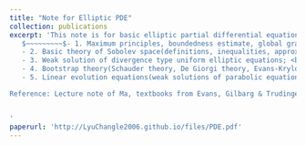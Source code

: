 ```yaml
---
title: "Note for Elliptic PDE"
collection: publications
excerpt: 'This note is for basic elliptic partial differential equation theory, covering: <br>
   $~~~~~~~~~$- 1. Maximum principles, boundedness estimate, global gradient estimate, interior gradient estimate and logarithmical gradient estimate of uniform elliptic equations; <br>
   - 2. Basic theory of Sobolev space(definitions, inequalities, approximation, extension, trace); <br>
   - 3. Weak solution of divergence type uniform elliptic equations; <br>
   - 4. Bootstrap theory(Schauder theory, De Giorgi theory, Evans-Krylov estimate, Krylov-Safonov estimate); <br>
   - 5. Linear evolution equations(weak solutions of parabolic equation and hyperbolic equation). <br>

Reference: Lecture note of Ma, textbooks from Evans, Gilbarg & Trudinger, Liu Q. & Han F.H.


'
paperurl: 'http://LyuChangle2006.github.io/files/PDE.pdf'
---
```

